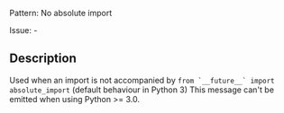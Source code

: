 Pattern: No absolute import

Issue: -

## Description

Used when an import is not accompanied by ``from `__future__` import absolute_import`` (default behaviour in Python 3) This message can't be emitted when using Python >= 3.0.